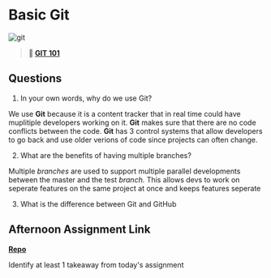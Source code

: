 # Basic Git

![git](https://git-scm.com/images/branching-illustration@2x.png)

> **📖 [GIT 101](https://codeworksacademy.com/fs-student-guide/resources/wk1/01-GIT)**

## Questions

1. In your own words, why do we use Git?

We use **Git** because it is a content tracker that in real time could have muplitiple developers working on it.  **Git** makes sure that there are no code conflicts between the code.  **Git** has 3 control systems that allow developers to go back and use older verions of code since projects can often change. 

2. What are the benefits of having multiple branches?

Multiple _branches_ are used to support multiple parallel developments between the master and the test _branch._  This allows devs to work on seperate features on the same project at once and keeps features seperate 

3. What is the difference between Git and GitHub


## Afternoon Assignment Link

**[Repo](https://github.com/tberry019/<ASSIGNMENT_REPO>)**

Identify at least 1 takeaway from today's assignment
